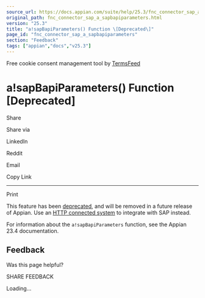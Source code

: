 ```yaml
---
source_url: https://docs.appian.com/suite/help/25.3/fnc_connector_sap_a_sapbapiparameters.html
original_path: fnc_connector_sap_a_sapbapiparameters.html
version: "25.3"
title: "a!sapBapiParameters() Function \[Deprecated\]"
page_id: "fnc_connector_sap_a_sapbapiparameters"
section: "Feedback"
tags: ["appian","docs","v25.3"]
---
```



Free cookie consent management tool by [TermsFeed](https://www.termsfeed.com/)

# a!sapBapiParameters() Function \[Deprecated\]

Share

Share via

LinkedIn

Reddit

Email

Copy Link

* * *

Print

This feature has been [deprecated](Deprecated_Features.html), and will be removed in a future release of Appian. Use an [HTTP connected system](http-connected-system.html) to integrate with SAP instead.

For information about the `a!sapBapiParameters` function, see the Appian 23.4 documentation.

## Feedback

Was this page helpful?

SHARE FEEDBACK

Loading...